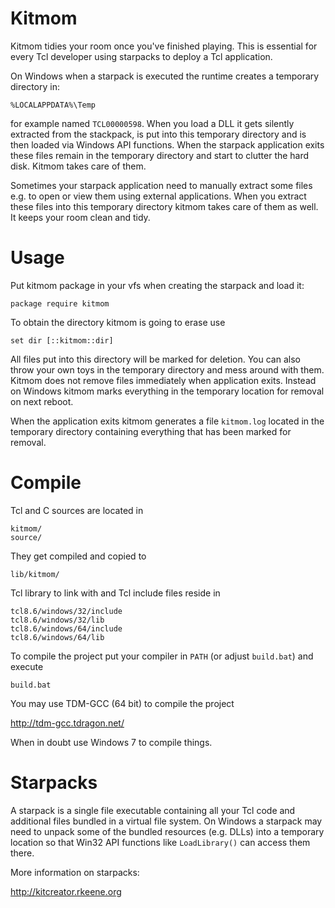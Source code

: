 # Kitmom

Kitmom tidies your room once you've finished playing. This is essential
for every Tcl developer using starpacks to deploy a Tcl application.

On Windows when a starpack is executed the runtime creates
a temporary directory in:

    %LOCALAPPDATA%\Temp

for example named `TCL00000598`. When you load a DLL it gets silently
extracted from the stackpack, is put into this temporary directory and
is then loaded via Windows API functions. When the starpack application
exits these files remain in the temporary directory and start to clutter
the hard disk. Kitmom takes care of them.

Sometimes your starpack application need to manually extract some files e.g.
to open or view them using external applications. When you extract these
files into this temporary directory kitmom takes care of them as well.
It keeps your room clean and tidy.

# Usage

Put kitmom package in your vfs when creating the starpack and load it:

    package require kitmom

To obtain the directory kitmom is going to erase use

    set dir [::kitmom::dir] 

All files put into this directory will be marked for deletion. You can also
throw your own toys in the temporary directory and mess around with them.
Kitmom does not remove files immediately when application exits.
Instead on Windows kitmom marks everything in the temporary
location for removal on next reboot.

When the application exits kitmom generates a file `kitmom.log` located in the
temporary directory containing everything that has been marked for removal.

# Compile

Tcl and C sources are located in

    kitmom/
    source/

They get compiled and copied to

    lib/kitmom/

Tcl library to link with and Tcl include files reside in

    tcl8.6/windows/32/include
    tcl8.6/windows/32/lib
    tcl8.6/windows/64/include
    tcl8.6/windows/64/lib

To compile the project put your compiler in `PATH` (or adjust `build.bat`) and execute

    build.bat

You may use TDM-GCC (64 bit) to compile the project

<http://tdm-gcc.tdragon.net/>

When in doubt use Windows 7 to compile things.

# Starpacks

A starpack is a single file executable containing all
your Tcl code and additional files bundled in a virtual file system.
On Windows a starpack may need to unpack some of the
bundled resources (e.g. DLLs) into a temporary location
so that Win32 API functions like `LoadLibrary()` can access them there.

More information on starpacks:

<http://kitcreator.rkeene.org>
